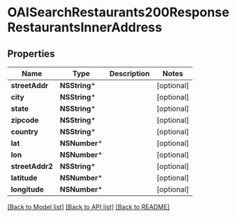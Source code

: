 # OAISearchRestaurants200ResponseRestaurantsInnerAddress

## Properties
Name | Type | Description | Notes
------------ | ------------- | ------------- | -------------
**streetAddr** | **NSString*** |  | [optional] 
**city** | **NSString*** |  | [optional] 
**state** | **NSString*** |  | [optional] 
**zipcode** | **NSString*** |  | [optional] 
**country** | **NSString*** |  | [optional] 
**lat** | **NSNumber*** |  | [optional] 
**lon** | **NSNumber*** |  | [optional] 
**streetAddr2** | **NSString*** |  | [optional] 
**latitude** | **NSNumber*** |  | [optional] 
**longitude** | **NSNumber*** |  | [optional] 

[[Back to Model list]](../README.md#documentation-for-models) [[Back to API list]](../README.md#documentation-for-api-endpoints) [[Back to README]](../README.md)


